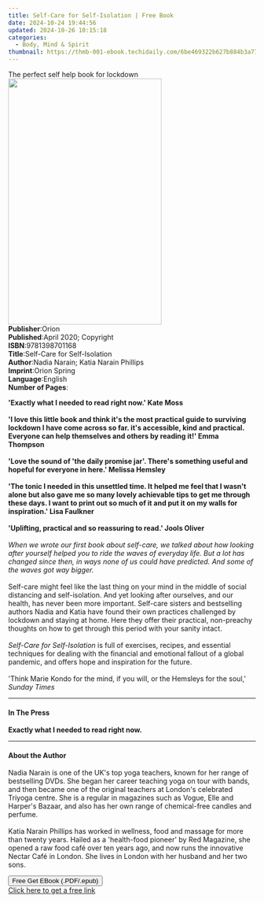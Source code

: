 ```yaml
---
title: Self-Care for Self-Isolation | Free Book
date: 2024-10-24 19:44:56
updated: 2024-10-26 10:15:18
categories:
  - Body, Mind & Spirit
thumbnail: https://thmb-001-ebook.techidaily.com/6be469322b627b884b3a7774199b60b1d9263c9451c8a5df4aadeeeec258c870.jpg
---
```

<main id="book-container">
  <div class="flex flex-col">
    <div class="book-brief flex-1 py-6 px-4 sm:p-6 md:py-10 md:px-8">
      <!-- brief-->
      <div class="book-brief-main">The perfect self help book for lockdown</div>
    </div>
    <div
      class="book-meta-info flex-1 grid gap-4 col-start-1 col-end-3 row-start-1 sm:mb-6 sm:grid-cols-4 lg:gap-6 lg:col-start-2 lg:row-end-6 lg:row-span-6 lg:mb-0"
    >
      <div
        class="book-meta-info-left place-content-center mt-4 p-4 text-sm leading-6 col-start-2 col-span-2 dark:text-slate-400"
      >
        <img
          class="w-full h-500 object-cover rounded-lg sm:h-255 sm:col-span-2 lg:col-span-full"
          src="https://img-001-ebook.techidaily.com/de6c4a464cd6b291df986f07cdafeabc25c1a2407fdbd85d734d4f06b8f85192.jpg"
          alt=""
          width="312"
          height="500"
        />
      </div>
      <div
        class="book-meta-info-right mt-2 col-start-1 row-start-2 col-span-3 self-center"
      >
        <!-- meta data  -->
        <div class="flex flex-col px-4 md:px-8">
          <div class="flex-1">
            <strong>Publisher</strong>:<span class="px-2">Orion</span>
          </div>
          <div class="flex-1">
            <strong>Published</strong>:<span class="px-2"
              >April 2020; Copyright</span
            >
          </div>
          <div class="flex-1">
            <strong>ISBN</strong>:<span class="px-2">9781398701168</span>
          </div>
          <div class="flex-1">
            <strong>Title</strong>:<span class="px-2"
              >Self-Care for Self-Isolation</span
            >
          </div>
          <div class="flex-1">
            <strong>Author</strong>:<span class="px-2"
              >Nadia Narain; Katia Narain Phillips</span
            >
          </div>
          <div class="flex-1">
            <strong>Imprint</strong>:<span class="px-2">Orion Spring</span>
          </div>
          <div class="flex-1">
            <strong>Language</strong>:<span class="px-2">English</span>
          </div>
          <div class="flex-1">
            <strong>Number of Pages</strong>:<span class="px-2"></span>
          </div>
        </div>
      </div>
    </div>
    <div class="book-description flex-1 py-6 px-4 sm:p-6 md:py-10 md:px-8">
      <div class="book-description-main">
        <div accordion-content="" id="description">
          <p>
            <b>'Exactly what I needed to read right now.' Kate Moss</b
            ><br /><br /><b
              >'I love this little book and think it's the most practical guide
              to surviving lockdown I have come across so far. it's accessible,
              kind and practical. Everyone can help themselves and others by
              reading it!' Emma Thompson</b
            ><br /><br /><b
              >'Love the sound of 'the daily promise jar'. There's something
              useful and hopeful for everyone in here.' Melissa Hemsley</b
            ><br /><br /><b>'</b
            ><b
              >The tonic I needed in this unsettled time. It helped me feel that
              I wasn't alone but also gave me so many lovely achievable tips to
              get me through these days. I want to print out so much of it and
              put it on my walls for inspiration.' Lisa Faulkner</b
            ><br /><br /><b
              >'Uplifting, practical and so reassuring to read.' Jools Oliver</b
            ><br /><br /><i
              >When we wrote our first book about self-care, we talked about how
              looking after yourself helped you to ride the waves of everyday
              life. But a lot has changed since then, in ways none of us could
              have predicted. And some of the waves got way bigger.</i
            ><br /><br />Self-care might feel like the last thing on your mind
            in the middle of social distancing and self-isolation. And yet
            looking after ourselves, and our health, has never been more
            important. Self-care sisters and bestselling authors Nadia and Katia
            have found their own practices challenged by lockdown and staying at
            home. Here they offer their practical, non-preachy thoughts on how
            to get through this period with your sanity intact.<br /><br /><i
              >Self-Care for Self-Isolation</i
            >
            is full of exercises, recipes, and essential techniques for dealing
            with the financial and emotional fallout of a global pandemic, and
            offers hope and inspiration for the future.<br /><br />'Think Marie
            Kondo for the mind, if you will, or the Hemsleys for the soul,'
            <i>Sunday Times</i>
          </p>
        </div>
        <div class="accordion-fader"></div>
      </div>
    </div>
    <div class="book-excerpts flex-1 py-6 px-4 sm:p-6 md:py-10 md:px-8">
      <!-- excerpts-->
      <div class="book-excerpts-main">
        <hr />
        <h4 class="placeholder placeholder-heading">
          <span>In The Press</span>
        </h4>
        <p><b>Exactly what I needed to read right now.</b></p>
      </div>
    </div>
    <div class="book-about-author flex-1 py-6 px-4 sm:p-6 md:py-10 md:px-8">
      <!-- about author-->
      <div class="book-main-author-main">
        <hr />
        <h4 class="placeholder placeholder-heading">
          <span>About the Author</span>
        </h4>
        <p></p>
        <p>
          Nadia Narain is one of the UK's top yoga teachers, known for her range
          of bestselling DVDs. She began her career teaching yoga on tour with
          bands, and then became one of the original teachers at London's
          celebrated Triyoga centre. She is a regular in magazines such as
          Vogue, Elle and Harper's Bazaar, and also has her own range of
          chemical-free candles and perfume.<br /><br />Katia Narain Phillips
          has worked in wellness, food and massage for more than twenty years.
          Hailed as a 'health-food pioneer' by Red Magazine, she opened a raw
          food café over ten years ago, and now runs the innovative Nectar Café
          in London. She lives in London with her husband and her two sons.
        </p>
        <p></p>
      </div>
    </div>
    <div class="book-free-get flex-1 py-6 px-4 sm:p-6 md:py-10 md:px-8">
      <button
        id="btn-free-get"
        class="bg-blue-500 hover:bg-blue-700 text-white font-bold py-2 px-4 rounded"
      >
        Free Get EBook (.PDF/.epub)
      </button>
      <div id="countdown-display" class="px-2 text-lg mt-2"></div>
      <a
        id="free-link"
        class="hidden bg-blue-500 hover:bg-blue-700 text-white font-bold py-2 px-4 rounded"
        href="https://www.ebooks.com/en-us/book/210006755/self-care-for-self-isolation/nadia-narain/"
        target="_blank"
        >Click here to get a free link</a
      >
    </div>
    <script>
      let countdownTime = 0;
      let countdownInterval = null;
      document
        .getElementById('btn-free-get')
        .addEventListener('click', startCountdown);
      function startCountdown() {
        countdownTime = new Date().getTime() + 60000 * 3;
        countdownInterval = setInterval(updateCountdown, 1000);
        document.getElementById('btn-free-get').disabled = true;
        document
          .getElementById('btn-free-get')
          .classList.add('bg-gray-500', 'cursor-not-allowed');
      }
      function updateCountdown() {
        let currentTime = new Date().getTime();
        let timeLeft = countdownTime - currentTime;
        let secondsLeft = Math.floor(timeLeft / 1000);
        document.getElementById('countdown-display').innerHTML =
          `Remaining time: ${secondsLeft} seconds.`;
        if (secondsLeft <= 0) {
          clearInterval(countdownInterval);
          document.getElementById('btn-free-get').classList.add('hidden');
          document.getElementById('free-link').classList.remove('hidden');
          document.getElementById('countdown-display').innerHTML = '';
        }
      }
    </script>
  </div>
</main>
